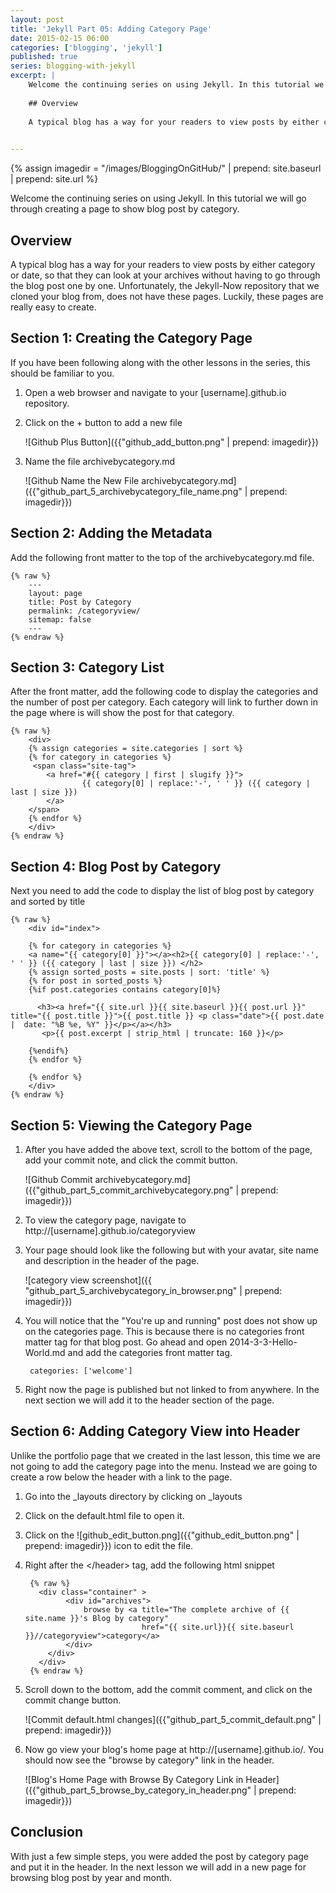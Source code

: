 ```yaml
---
layout: post
title: 'Jekyll Part 05: Adding Category Page'
date: 2015-02-15 06:00
categories: ['blogging', 'jekyll']
published: true
series: blogging-with-jekyll
excerpt: | 
    Welcome the continuing series on using Jekyll. In this tutorial we will go through creating a page to show blog post by category.
        
    ## Overview
    
    A typical blog has a way for your readers to view posts by either category or date, so that they can look at your archives without having to go through the blog post one by one.  Unfortunately, the Jekyll-Now repository that we cloned your blog from, does not have these pages.  Luckily, these pages are really easy to create.
    

---
```

{% assign imagedir = "/images/BloggingOnGitHub/" | prepend: site.baseurl | prepend: site.url %}

Welcome the continuing series on using Jekyll. In this tutorial we will go through creating a page to show blog post by category.
 


## Overview

A typical blog has a way for your readers to view posts by either category or date, so that they can look at your archives without having to go through the blog post one by one.  Unfortunately, the Jekyll-Now repository that we cloned your blog from, does not have these pages.  Luckily, these pages are really easy to create.

## Section 1: Creating the Category Page

If you have been following along with the other lessons in the series, this should be familiar to you.

1. Open a web browser and navigate to your [username].github.io repository.

1. Click on the + button to add a new file

    ![Github Plus Button]({{"github_add_button.png" | prepend: imagedir}})

1.  Name the file archivebycategory.md

    ![Github Name the New File archivebycategory.md]({{"github_part_5_archivebycategory_file_name.png" | prepend: imagedir}})


## Section 2: Adding the Metadata

Add the following front matter to the top of the archivebycategory.md file.

    {% raw %}
        ---
        layout: page
        title: Post by Category
        permalink: /categoryview/
        sitemap: false
        ---
    {% endraw %}

## Section 3: Category List

After the front matter, add the following code to display the categories and the number of post per category.  Each category will link to further down in the page where is will show the post for that category.

    {% raw %}
        <div>
        {% assign categories = site.categories | sort %}
        {% for category in categories %}
         <span class="site-tag">
            <a href="#{{ category | first | slugify }}">
                    {{ category[0] | replace:'-', ' ' }} ({{ category | last | size }})
            </a>
        </span>
        {% endfor %}
        </div>
    {% endraw %}

## Section 4: Blog Post by Category

Next you need to add the code to display the list of blog post by category and sorted by title

    {% raw %}
        <div id="index">

        {% for category in categories %}
        <a name="{{ category[0] }}"></a><h2>{{ category[0] | replace:'-', ' ' }} ({{ category | last | size }}) </h2>
        {% assign sorted_posts = site.posts | sort: 'title' %}
        {% for post in sorted_posts %}
        {%if post.categories contains category[0]%}

          <h3><a href="{{ site.url }}{{ site.baseurl }}{{ post.url }}" title="{{ post.title }}">{{ post.title }} <p class="date">{{ post.date |  date: "%B %e, %Y" }}</p></a></h3>
           <p>{{ post.excerpt | strip_html | truncate: 160 }}</p>

        {%endif%}
        {% endfor %}

        {% endfor %}
        </div>
    {% endraw %}


##  Section 5: Viewing the Category Page

1. After you have added the above text, scroll to the bottom of the page, add your commit note, and    click the commit button.

    ![Github Commit archivebycategory.md]({{"github_part_5_commit_archivebycategory.png" | prepend: imagedir}})

1. To  view the category page, navigate to http://[username].github.io/categoryview

1. Your page should look like the following but with your avatar, site name and description in the header of the page.

    ![category view screenshot]({{ "github_part_5_archivebycategory_in_browser.png" | prepend: imagedir}})

1. You will notice that the "You're up and running" post does not show up on the categories page.  This is because there is no categories front matter tag for that blog post.  Go ahead and open 2014-3-3-Hello-World.md and add the categories front matter tag.

        categories: ['welcome']

1. Right now the page is published but not linked to from anywhere.  In the next section we will add it to the header section of the page.

## Section 6: Adding Category View into Header

Unlike the portfolio page that we created in the last lesson, this time we are not going to add the category page into the menu.  Instead we are going to create a row below the header with a link to the page.

1. Go into the _layouts directory by clicking on _layouts

1. Click on the default.html file to open it.

1. Click on the ![github_edit_button.png]({{"github_edit_button.png" | prepend: imagedir}}) icon to edit the file.

1. Right after the &lt;/header&gt; tag, add the following html snippet

        {% raw %}
          <div class="container" >
                <div id="archives">
                    browse by <a title="The complete archive of {{ site.name }}'s Blog by category"
                                 href="{{ site.url}}{{ site.baseurl }}//categoryview">category</a>
                </div>
            </div>
          </div>
        {% endraw %}

1. Scroll down to the bottom, add the commit comment, and click on the commit change button.

    ![Commit default.html changes]({{"github_part_5_commit_default.png" | prepend: imagedir}})

1. Now go view your blog's home page at http://[username].github.io/.  You should now see the "browse by category" link in the header.

    ![Blog's Home Page with Browse By Category Link in Header]({{"github_part_5_browse_by_category_in_header.png" | prepend: imagedir}})

## Conclusion

With just a few simple steps, you were added the post by category page and put it in the header.  In the next lesson we will add in a new page for browsing blog post by year and month.

